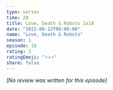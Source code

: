```yaml
---
type: series
time: 20
title: Love, Death & Robots 1x18
date: "2022-08-12T00:00:00"
name: "Love, Death & Robots"
season: 1
episode: 18
rating: 3
ratingEmoji: "⭐️⭐️⭐️"
share: false
---
```


_[No review was written for this episode]_
